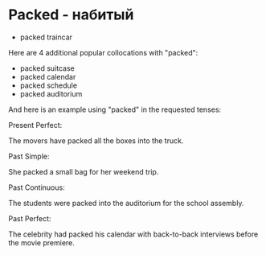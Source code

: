 # Packed - набитый

- packed traincar

Here are 4 additional popular collocations with "packed":

- packed suitcase
- packed calendar
- packed schedule
- packed auditorium

And here is an example using "packed" in the requested tenses:

Present Perfect:

The movers have packed all the boxes into the truck.

Past Simple:

She packed a small bag for her weekend trip.

Past Continuous:

The students were packed into the auditorium for the school assembly.

Past Perfect:

The celebrity had packed his calendar with back-to-back interviews before the movie premiere.

